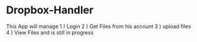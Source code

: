 # Dropbox-Handler
This App will manage 1 ) Login 2 ) Get Files from his account 3 )  upload files 4 ) View Files  and is still in progress
